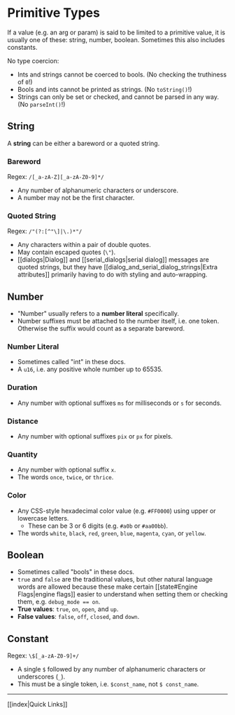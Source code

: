 # Primitive Types

If a value (e.g. an arg or param) is said to be limited to a primitive value, it is usually one of these: string, number, boolean. Sometimes this also includes constants.

No type coercion:

- Ints and strings cannot be coerced to bools. (No checking the truthiness of `0`!)
- Bools and ints cannot be printed as strings. (No `toString()`!)
- Strings can only be set or checked, and cannot be parsed in any way. (No `parseInt()`!)

## String

A **string** can be either a bareword or a quoted string.

### Bareword

Regex: `/[_a-zA-Z][_a-zA-Z0-9]*/`

- Any number of alphanumeric characters or underscore.
- A number may not be the first character.

### Quoted String

Regex: `/"(?:[^"\]|\.)*"/`

- Any characters within a pair of double quotes.
- May contain escaped quotes (`\"`).
- [[dialogs|Dialog]] and [[serial_dialogs|serial dialog]] messages are quoted strings, but they have [[dialog_and_serial_dialog_strings|Extra attributes]] primarily having to do with styling and auto-wrapping.

## Number

- "Number" usually refers to a **number literal** specifically.
- Number suffixes must be attached to the number itself, i.e. one token. Otherwise the suffix would count as a separate bareword.

### Number Literal

- Sometimes called "int" in these docs.
- A `u16`, i.e. any positive whole number up to 65535.

### Duration

- Any number with optional suffixes `ms` for milliseconds or `s` for seconds.

### Distance

- Any number with optional suffixes `pix` or `px` for pixels.

### Quantity

- Any number with optional suffix `x`.
- The words `once`, `twice`, or `thrice`.

### Color

- Any CSS-style hexadecimal color value (e.g. `#FF0000`) using upper or lowercase letters.
	- These can be 3 or 6 digits (e.g. `#a0b` or `#aa00bb`).
- The words `white`, `black`, `red`, `green`, `blue`, `magenta`, `cyan`, or `yellow`.

## Boolean

- Sometimes called "bools" in these docs.
- `true` and `false` are the traditional values, but other natural language words are allowed because these make certain [[state#Engine Flags|engine flags]] easier to understand when setting them or checking them, e.g. `debug_mode == on`.
- **True values**: `true`, `on`, `open`, and `up`.
- **False values**: `false`, `off`, `closed`, and `down`.

## Constant

Regex: `\$[_a-zA-Z0-9]+/`

- A single `$` followed by any number of alphanumeric characters or underscores (`_`).
- This must be a single token, i.e. `$const_name`, not `$ const_name`.

---

[[index|Quick Links]]
